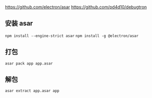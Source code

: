 
https://github.com/electron/asar
https://github.com/pd4d10/debugtron

## 安装 asar
`npm install --engine-strict asar`
`npm install -g @electron/asar`

## 打包
`asar pack app app.asar`
## 解包
`asar extract app.asar app`

